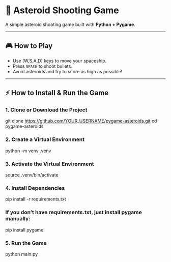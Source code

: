 # 🚀 Asteroid Shooting Game

A simple asteroid shooting game built with **Python + Pygame**.

---

## 🎮 How to Play
- Use [W,S,A,D] keys to move your spaceship.
- Press `SPACE` to shoot bullets.
- Avoid asteroids and try to score as high as possible!

---

## ⚡ How to Install & Run the Game

### 1. Clone or Download the Project
git clone https://github.com/YOUR_USERNAME/pygame-asteroids.git
cd pygame-asteroids

### 2. Create a Virtual Environment
python -m venv .venv

### 3. Activate the Virtual Environment
source .venv/bin/activate


### 4. Install Dependencies
pip install -r requirements.txt

### If you don’t have requirements.txt, just install pygame manually:
pip install pygame


### 5. Run the Game
python main.py

